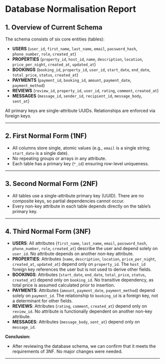 
# Database Normalisation Report

## 1. Overview of Current Schema

The schema consists of six core entities (tables):

* **USERS** (`user_id`, `first_name`, `last_name`, `email`, `password_hash`, `phone_number`, `role`, `created_at`)
* **PROPERTIES** (`property_id`, `host_id`, `name`, `description`, `location`, `price_per_night`, `created_at`, `updated_at`)
* **BOOKINGS** (`booking_id`, `property_id`, `user_id`, `start_date`, `end_date`, `total_price`, `status`, `created_at`)
* **PAYMENTS** (`payment_id`, `booking_id`, `amount`, `payment_date`, `payment_method`)
* **REVIEWS** (`review_id`, `property_id`, `user_id`, `rating`, `comment`, `created_at`)
* **MESSAGES** (`message_id`, `sender_id`, `recipient_id`, `message_body`, `sent_at`)

All primary keys are single-attribute UUIDs. Relationships are enforced via foreign keys.

---

## 2. First Normal Form (1NF)

* All columns store single, atomic values (e.g., `email` is a single string; `start_date` is a single date).
* No repeating groups or arrays in any attribute.
* Each table has a primary key (`*_id`) ensuring row-level uniqueness.

---

## 3. Second Normal Form (2NF)

* All tables use a single-attribute primary key (UUID). There are no composite keys, so partial dependencies cannot occur.
* Every non-key attribute in each table depends directly on the table’s primary key.

---

## 4. Third Normal Form (3NF)

* **USERS**: All attributes (`first_name`, `last_name`, `email`, `password_hash`, `phone_number`, `role`, `created_at`) describe the user and depend solely on `user_id`. No attribute depends on another non-key attribute.
* **PROPERTIES**: Attributes (`name`, `description`, `location`, `price_per_night`, `created_at`, `updated_at`) depend only on `property_id`. The `host_id` foreign key references the user but is not used to derive other fields.
* **BOOKINGS**: Attributes (`start_date`, `end_date`, `total_price`, `status`, `created_at`) depend only on `booking_id`. No transitive dependency, as total price is assumed calculated prior to insertion.
* **PAYMENTS**: Attributes (`amount`, `payment_date`, `payment_method`) depend solely on `payment_id`. The relationship to `booking_id` is a foreign key, not a determinant for other fields.
* **REVIEWS**: Attributes (`rating`, `comment`, `created_at`) depend only on `review_id`. No attribute is functionally dependent on another non-key attribute.
* **MESSAGES**: Attributes (`message_body`, `sent_at`) depend only on `message_id`.

**Conclusion:** 
* After reviewing the database schema, we can confirm that it meets the requirements of 3NF. No major changes were needed.

---

